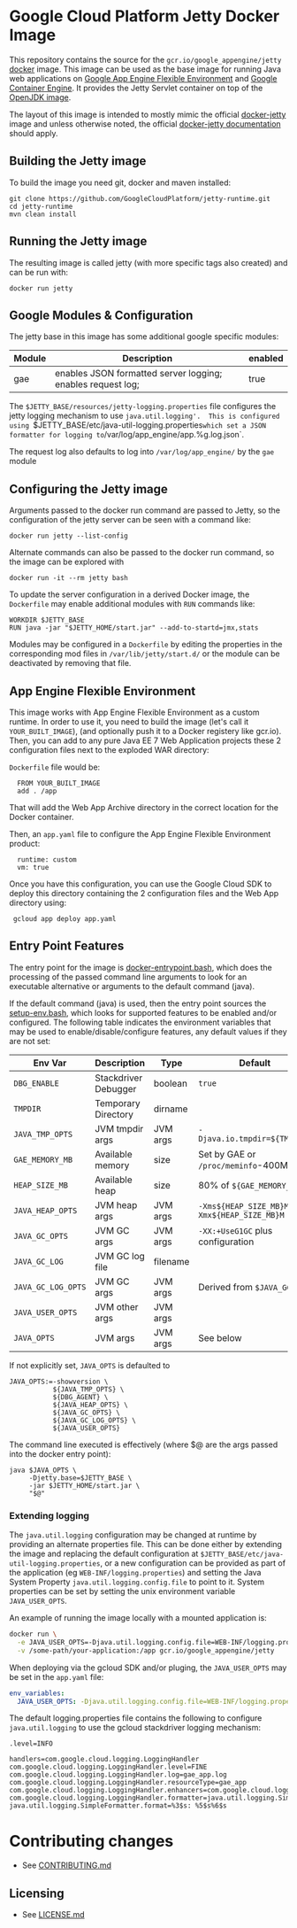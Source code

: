 # Google Cloud Platform Jetty Docker Image

This repository contains the source for the `gcr.io/google_appengine/jetty` [docker](https://docker.com) image. This image can be used as the base image for running Java web applications on [Google App Engine Flexible Environment](https://cloud.google.com/appengine/docs/flexible/java/) and [Google Container Engine](https://cloud.google.com/container-engine). It provides the Jetty Servlet container on top of the [OpenJDK image](https://github.com/GoogleCloudPlatform/openjdk-runtime).

The layout of this image is intended to mostly mimic the official [docker-jetty](https://github.com/appropriate/docker-jetty) image and unless otherwise noted, the official [docker-jetty documentation](https://github.com/docker-library/docs/tree/master/jetty) should apply.

## Building the Jetty image
To build the image you need git, docker and maven installed:
```console
git clone https://github.com/GoogleCloudPlatform/jetty-runtime.git
cd jetty-runtime
mvn clean install
```

## Running the Jetty image
The resulting image is called jetty (with more specific tags also created)
and can be run with:
```console
docker run jetty
```
## Google Modules & Configuration
The jetty base in this image has some additional google specific modules:

Module | Description | enabled
-------|-------------|------- 
 gae   | enables JSON formatted server logging; enables request log; | true  

The `$JETTY_BASE/resources/jetty-logging.properties` file configures the
jetty logging mechanism to use `java.util.logging'.  This is configured
using `$JETTY_BASE/etc/java-util-logging.properties` which set a JSON formatter
for logging to `/var/log/app_engine/app.%g.log.json`.  

The request log also defaults to log into `/var/log/app_engine/` by the 
`gae` module

## Configuring the Jetty image
Arguments passed to the docker run command are passed to Jetty, so the 
configuration of the jetty server can be seen with a command like:
```console
docker run jetty --list-config
```

Alternate commands can also be passed to the docker run command, so the
image can be explored with 
```console
docker run -it --rm jetty bash
```

To update the server configuration in a derived Docker image, the `Dockerfile` may
enable additional modules with `RUN` commands like:
```
WORKDIR $JETTY_BASE
RUN java -jar "$JETTY_HOME/start.jar" --add-to-startd=jmx,stats
```
Modules may be configured in a `Dockerfile` by editing the properties in the corresponding mod files in `/var/lib/jetty/start.d/` or the module can be deactivated by removing that file.

## App Engine Flexible Environment
This image works with App Engine Flexible Environment as a custom runtime.
In order to use it, you need to build the image (let's call it `YOUR_BUILT_IMAGE`), (and optionally push it to a Docker registery like gcr.io). Then, you can add to any pure Java EE 7 Web Application projects these 2 configuration files next to the exploded WAR directory:

`Dockerfile` file would be:
      
      FROM YOUR_BUILT_IMAGE
      add . /app
      
That will add the Web App Archive directory in the correct location for the Docker container.

Then, an `app.yaml` file to configure the App Engine Flexible Environment product:

      runtime: custom
      vm: true
      
Once you have this configuration, you can use the Google Cloud SDK to deploy this directory containing the 2 configuration files and the Web App directory using:

     gcloud app deploy app.yaml
     

## Entry Point Features
The entry point for the image is [docker-entrypoint.bash](https://github.com/GoogleCloudPlatform/jetty-runtime/blob/master/jetty9/src/main/docker/docker-entrypoint.bash), which does the processing of the passed command line arguments to look for an executable alternative or arguments to the default command (java).

If the default command (java) is used, then the entry point sources the [setup-env.bash](https://github.com/GoogleCloudPlatform/openjdk-runtime/blob/master/openjdk8/src/main/docker/setup-env.bash), which looks for supported features to be enabled and/or configured.  The following table indicates the environment variables that may be used to enable/disable/configure features, any default values if they are not set: 

|Env Var           | Description         | Type     | Default                                     |
|------------------|---------------------|----------|---------------------------------------------|
|`DBG_ENABLE`      | Stackdriver Debugger| boolean  | `true`                                      |
|`TMPDIR`          | Temporary Directory | dirname  |                                             |
|`JAVA_TMP_OPTS`   | JVM tmpdir args     | JVM args | `-Djava.io.tmpdir=${TMPDIR}`                |
|`GAE_MEMORY_MB`   | Available memory    | size     | Set by GAE or `/proc/meminfo`-400M          |
|`HEAP_SIZE_MB`    | Available heap      | size     | 80% of `${GAE_MEMORY_MB}`                   |
|`JAVA_HEAP_OPTS`  | JVM heap args       | JVM args | `-Xms${HEAP_SIZE_MB}M -Xmx${HEAP_SIZE_MB}M` |
|`JAVA_GC_OPTS`    | JVM GC args         | JVM args | `-XX:+UseG1GC` plus configuration           |
|`JAVA_GC_LOG`     | JVM GC log file     | filename |                                             |
|`JAVA_GC_LOG_OPTS`| JVM GC args         | JVM args | Derived from `$JAVA_GC_LOG`                 |
|`JAVA_USER_OPTS`  | JVM other args      | JVM args |                                             |
|`JAVA_OPTS`       | JVM args            | JVM args | See below                                   |

If not explicitly set, `JAVA_OPTS` is defaulted to 
```
JAVA_OPTS:=-showversion \
           ${JAVA_TMP_OPTS} \
           ${DBG_AGENT} \
           ${JAVA_HEAP_OPTS} \
           ${JAVA_GC_OPTS} \
           ${JAVA_GC_LOG_OPTS} \
           ${JAVA_USER_OPTS}
```

The command line executed is effectively (where $@ are the args passed into the docker entry point):
```
java $JAVA_OPTS \
     -Djetty.base=$JETTY_BASE \
     -jar $JETTY_HOME/start.jar \
     "$@"
```
### Extending logging
The `java.util.logging` configuration may be changed at runtime by providing an alternate
properties file. This can be done either by extending the image and replacing the
default configuration at `$JETTY_BASE/etc/java-util-logging.properties`, or a new
configuration can be provided as part of the application (eg `WEB-INF/logging.properties`)
and setting the Java System Property `java.util.logging.config.file` to point to it.
System properties can be set by setting the unix environment variable `JAVA_USER_OPTS`.

An example of running the image locally with a mounted application is:
```bash
docker run \
  -e JAVA_USER_OPTS=-Djava.util.logging.config.file=WEB-INF/logging.properties \
  -v /some-path/your-application:/app gcr.io/google_appengine/jetty
```

When deploying via the gcloud SDK and/or pluging, the `JAVA_USER_OPTS` may be set in
the `app.yaml` file:
```yaml
env_variables:
  JAVA_USER_OPTS: -Djava.util.logging.config.file=WEB-INF/logging.properties
```

The default logging.properties file contains the following to configure `java.util.logging`
to use the gcloud stackdriver logging mechanism:
```
.level=INFO

handlers=com.google.cloud.logging.LoggingHandler
com.google.cloud.logging.LoggingHandler.level=FINE
com.google.cloud.logging.LoggingHandler.log=gae_app.log
com.google.cloud.logging.LoggingHandler.resourceType=gae_app
com.google.cloud.logging.LoggingHandler.enhancers=com.google.cloud.logging.GaeFlexLoggingEnhancer
com.google.cloud.logging.LoggingHandler.formatter=java.util.logging.SimpleFormatter
java.util.logging.SimpleFormatter.format=%3$s: %5$s%6$s
```


# Contributing changes

* See [CONTRIBUTING.md](CONTRIBUTING.md)

## Licensing

* See [LICENSE.md](LICENSE)
